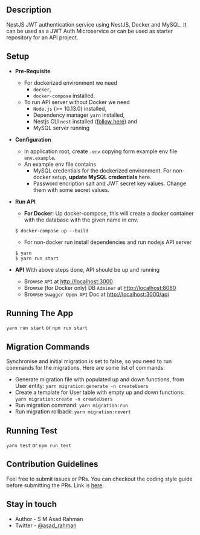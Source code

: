 ## Description

NestJS JWT authentication service using NestJS, Docker and MySQL. It can be used as a JWT Auth Microservice or can be used as starter repository for an API project.


## Setup
- **Pre-Requisite**
  - For dockerized environment we need 
    - `docker`, 
    - `docker-compose` installed.
  - To run API server without Docker we need
    - `Node.js` (>= 10.13.0) installed,
    - Dependency manager `yarn` installed,
    - Nestjs CLI `nest` installed ([follow here](https://docs.nestjs.com/first-steps)) and
    - MySQL server running
- **Configuration**
    - In application root, create `.env` copying form example env file `env.example`.
    - An example env file contains 
      - MySQL credentials for the dockerized environment. For non-docker setup, **update MySQL credentials** here.
      - Password encription salt and JWT secret key values. Change them with some secret values.
- **Run API**
    - **For Docker**: Up docker-compose, this will create a docker container with the database with the given name in env. 
    ``` 
    $ docker-compose up --build
    ```

    - For non-docker run install dependencies and run nodejs API server
    ```
    $ yarn
    $ yarn run start
    ```
- **API** 
  With above steps done, API should be up and running
    - Browse `API` at [http://localhost:3000](http://localhost:3000)
    - Browse (for Docker only) DB `Adminer` at [http://localhost:8080](http://localhost:8080)
    - Browse `Swagger Open API` Doc at [http://localhost:3000/api](http://localhost:3000/api)

## Running The App

`yarn run start` or `npm run start`

## Migration Commands

Synchronise and initial migration is set to false, so you need to run commands for the migrations. Here are some list of commands:

- Generate migration file with populated up and down functions, from User entity:
  `yarn migration:generate -n createUsers`
- Create a template for User table with empty up and down functions:
  `yarn migration:create -n createUsers`
- Run migration command:
  `yarn migration:run`
- Run migration rollback:
  `yarn migration:revert`

## Running Test

`yarn test` or `npm run test`

## Contribution Guidelines

Feel free to submit issues or PRs. You can checkout the coding style guide before submitting the PRs. Link is [here](https://github.com/basarat/typescript-book/blob/master/docs/styleguide/styleguide.md).

## Stay in touch

- Author - S M Asad Rahman
- Twitter - [@asad_rahman](https://twitter.com/asad_rahman)
